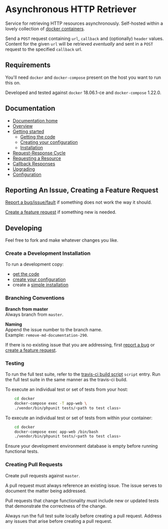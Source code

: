 # Asynchronous HTTP Retriever

Service for retrieving HTTP resources asynchronously. Self-hosted within a lovely collection of 
[docker containers](https://en.wikipedia.org/wiki/Docker_(software)).

Send a `POST` request containing `url`, `callback` and (optionally) `header` values. Content for the given
`url` will be retrieved *eventually* and sent in a `POST` request to the specified `callback` url.

## Requirements

You'll need `docker` and `docker-compose` present on the host you want to run this on.

Developed and tested against `docker` 18.06.1-ce and `docker-compose` 1.22.0.

## Documentation

- [Documentation home][documentation-home]
- [Overview][documentation-overview]
- [Getting started][documentation-getting-started]
    - [Getting the code][documentation-getting-the-code]
    - [Creating your configuration][documentation-creating-your-configuration]
    - [Installation][documentation-installation]
- [Request-Response Cycle][documentation-request-response-cycle]
- [Requesting a Resource][documentation-requesting-a-resource]
- [Callback Responses][documentation-callback-responses]
- [Upgrading][documentation-upgrading]
- [Configuration][documentation-configuration]

## Reporting An Issue, Creating a Feature Request

[Report a bug/issue/fault][create-bug] if something does not work the way it should.

[Create a feature request][create-feature-request] if something new is needed.

## Developing

Feel free to fork and make whatever changes you like.

### Create a Development Installation

To run a development copy:
 
- [get the code][documentation-getting-the-code]
- [create your configuration][documentation-creating-your-configuration]
- create a [simple installation][documentation-simple-installation]

### Branching Conventions

**Branch from master**<br>
Always branch from `master`.
 
**Naming**<br>
Append the issue number to the branch name.<br>
Example: `remove-md-documentation-290`.

If there is no existing issue that you are addressing, first [report a bug][create-bug] or 
[create a feature request][create-feature-request].

### Testing

To run the full test suite, refer to the [travis-ci build script][travis-build-script] `script` entry.
Run the full test suite in the same manner as the travis-ci build.

To execute an individual test or set of tests from your host:

```bash
    cd docker
    docker-compose exec -T app-web \
    ./vendor/bin/phpunit tests/<path to test class>
```

To execute an individual test or set of tests from within your container:

```bash
    cd docker
    docker-compose exec app-web /bin/bash
    ./vendor/bin/phpunit tests/<path to test class>
```

Ensure your development environment database is empty before running functional tests.

### Creating Pull Requests

Create pull requests against `master`.

A pull request must always reference an existing issue. The issue serves to document the matter being addressed.

Pull requests that change functionality must include new or updated tests that demonstrate the correctness of 
the change.

Always run the full test suite locally before creating a pull request.
Address any issues that arise before creating a pull request.

[documentation-home]: https://async-http-retriever.webignition.net/en/latest/
[documentation-overview]: https://async-http-retriever.webignition.net/en/latest/overview.html
[documentation-getting-started]: https://async-http-retriever.webignition.net/en/latest/getting-started.html
[documentation-getting-the-code]: https://async-http-retriever.webignition.net/en/latest/getting-started.html#getting-the-code
[documentation-creating-your-configuration]: https://async-http-retriever.webignition.net/en/latest/getting-started.html#creating-your-configuration
[documentation-installation]: https://async-http-retriever.webignition.net/en/latest/getting-started.html#installation
[documentation-simple-installation]: https://async-http-retriever.webignition.net/en/latest/getting-started.html#simple-installation
[documentation-request-response-cycle]: https://async-http-retriever.webignition.net/en/latest/request-response-cycle.html
[documentation-requesting-a-resource]: https://async-http-retriever.webignition.net/en/latest/requesting-a-resource.html
[documentation-callback-responses]: https://async-http-retriever.webignition.net/en/latest/callback-responses.html
[documentation-upgrading]: https://async-http-retriever.webignition.net/en/latest/upgrading.html
[documentation-configuration]: https://async-http-retriever.webignition.net/en/latest/configuration.html
[create-bug]: https://github.com/webignition/async-http-retriever/issues/new?labels=bug&template=issue-report.md
[create-feature-request]: https://github.com/webignition/async-http-retriever/issues/new?labels=enhancement&template=feature_request.md
[travis-build-script]: https://github.com/webignition/async-http-retriever/blob/master/.travis.yml